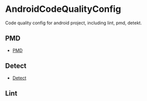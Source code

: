 # AndroidCodeQualityConfig
Code quality config for android project, including lint, pmd, detekt.

## PMD
+  [PMD](https://github.com/pmd/pmd)

## Detect
+ [Detect](https://github.com/arturbosch/detekt)

## Lint

